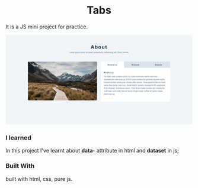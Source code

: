 <h1 align="center">Tabs</h1>

It is a JS mini project for practice.

![screenshot](screenshot.png)

### I learned

In this project I've learnt about <b>data-</b> attribute in html and <b>dataset</b> in js;

### Built With

built with html, css, pure js.
